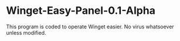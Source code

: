 # Winget-Easy-Panel-0.1-Alpha
This program is coded to operate Winget easier. No virus whatsoever unless modified.
